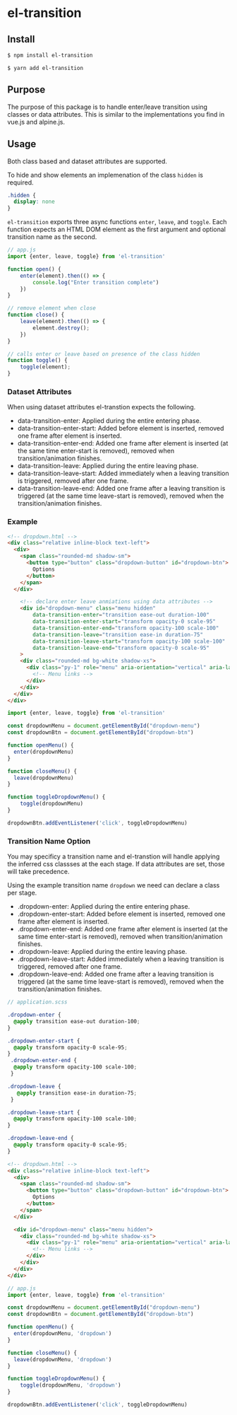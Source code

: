# el-transition

## Install
```bash
$ npm install el-transition
```

```
$ yarn add el-transition
```

## Purpose
The purpose of this package is to handle enter/leave transition using classes or data attributes. This is similar to the implementations you find in vue.js and alpine.js.

## Usage
Both class based and dataset attributes are supported. 

To hide and show elements an implemenation of the class `hidden` is required.  

```css
.hidden {
  display: none
}
```

`el-transition` exports three async functions `enter`, `leave`, and `toggle`. Each function expects an HTML DOM element as the first argument and optional transition name as the second. 

```js
// app.js
import {enter, leave, toggle} from 'el-transition'

function open() {
    enter(element).then(() => {
        console.log("Enter transition complete")
    })
}

// remove element when close
function close() {
    leave(element).then(() => {
        element.destroy();
    })
}

// calls enter or leave based on presence of the class hidden
function toggle() {
    toggle(element);
}
```

### Dataset Attributes
When using dataset attributes el-transtion expects the following.

* data-transition-enter: Applied during the entire entering phase.
* data-transition-enter-start: Added before element is inserted, removed one frame after element is inserted.
* data-transition-enter-end: Added one frame after element is inserted (at the same time enter-start is removed), removed when transition/animation finishes.
* data-transition-leave: Applied during the entire leaving phase.
* data-transition-leave-start: Added immediately when a leaving transition is triggered, removed after one frame.
* data-transition-leave-end: Added one frame after a leaving transition is triggered (at the same time leave-start is removed), removed when the transition/animation finishes.


### Example 
```html
<!-- dropdown.html -->
<div class="relative inline-block text-left">
  <div>
    <span class="rounded-md shadow-sm">
      <button type="button" class="dropdown-button" id="dropdown-btn">
        Options
      </button>
    </span>
  </div>

    <!-- declare enter leave anmiations using data attributes -->
    <div id="dropdown-menu" class="menu hidden"
        data-transition-enter="transition ease-out duration-100"
        data-transition-enter-start="transform opacity-0 scale-95"
        data-transition-enter-end="transform opacity-100 scale-100"
        data-transition-leave="transition ease-in duration-75"
        data-transition-leave-start="transform opacity-100 scale-100"
        data-transition-leave-end="transform opacity-0 scale-95"
    >
    <div class="rounded-md bg-white shadow-xs">
      <div class="py-1" role="menu" aria-orientation="vertical" aria-labelledby="options-menu">
        <!-- Menu links -->
      </div>
    </div>
  </div>
</div>
```

```js
import {enter, leave, toggle} from 'el-transition'

const dropdownMenu = document.getElementById("dropdown-menu")
const dropdownBtn = document.getElementById("dropdown-btn")

function openMenu() {
  enter(dropdownMenu)
}

function closeMenu() {
  leave(dropdownMenu)
}

function toggleDropdownMenu() {
    toggle(dropdownMenu)
}

dropdownBtn.addEventListener('click', toggleDropdownMenu)
```

### Transition Name Option
You may specificy a transition name and el-transtion will handle applying the inferred css classses at the each stage. If data attributes are set, those will take precedence.

Using the example transition name `dropdown` we need can declare a class per stage. 

* .dropdown-enter: Applied during the entire entering phase.
* .dropdown-enter-start: Added before element is inserted, removed one frame after element is inserted.
* .dropdown-enter-end: Added one frame after element is inserted (at the same time enter-start is removed), removed when transition/animation finishes.
* .dropdown-leave: Applied during the entire leaving phase.
* .dropdown-leave-start: Added immediately when a leaving transition is triggered, removed after one frame.
* .dropdown-leave-end: Added one frame after a leaving transition is triggered (at the same time leave-start is removed), removed when the transition/animation finishes.

```scss
// application.scss

.dropdown-enter {
  @apply transition ease-out duration-100;
}

.dropdown-enter-start {
  @apply transform opacity-0 scale-95;
}
 .dropdown-enter-end {
  @apply transform opacity-100 scale-100;
 }

.dropdown-leave {
   @apply transition ease-in duration-75;
 }

.dropdown-leave-start {
  @apply transform opacity-100 scale-100;
}

.dropdown-leave-end {
  @apply transform opacity-0 scale-95;
}
```

```html
<!-- dropdown.html -->
<div class="relative inline-block text-left">
  <div>
    <span class="rounded-md shadow-sm">
      <button type="button" class="dropdown-button" id="dropdown-btn">
        Options
      </button>
    </span>
  </div>

  <div id="dropdown-menu" class="menu hidden">
    <div class="rounded-md bg-white shadow-xs">
      <div class="py-1" role="menu" aria-orientation="vertical" aria-labelledby="options-menu">
        <!-- Menu links -->
      </div>
    </div>
  </div>
</div>
```

```js
// app.js
import {enter, leave, toggle} from 'el-transition'

const dropdownMenu = document.getElementById("dropdown-menu")
const dropdownBtn = document.getElementById("dropdown-btn")

function openMenu() {
  enter(dropdownMenu, 'dropdown')
}

function closeMenu() {
  leave(dropdownMenu, 'dropdown')
}

function toggleDropdownMenu() {
    toggle(dropdownMenu, 'dropdown')
}

dropdownBtn.addEventListener('click', toggleDropdownMenu)
```
